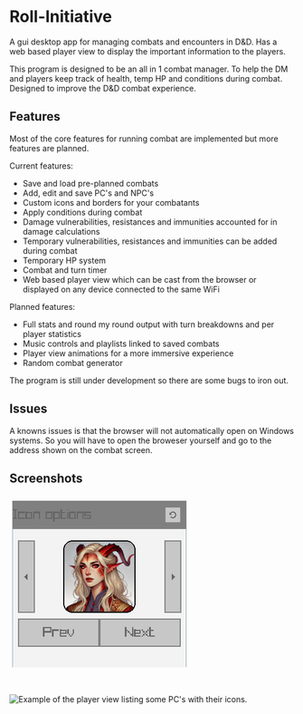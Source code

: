 # Roll-Initiative
A gui desktop app for managing combats and encounters in D&amp;D. Has a web based player view to display the important information to the players.

This program is designed to be an all in 1 combat manager. To help the DM and players keep track of health, temp HP and conditions during combat. Designed to improve the D&amp;D combat experience.

## Features

Most of the core features for running combat are implemented but more features are planned.

Current features:
- Save and load pre-planned combats
- Add, edit and save PC's and NPC's
- Custom icons and borders for your combatants
- Apply conditions during combat
- Damage vulnerabilities, resistances and immunities accounted for in damage calculations
- Temporary vulnerabilities, resistances and immunities can be added during combat
- Temporary HP system
- Combat and turn timer
- Web based player view which can be cast from the browser or displayed on any device connected to the same WiFi

Planned features:
- Full stats and round my round output with turn breakdowns and per player statistics
- Music controls and playlists linked to saved combats
- Player view animations for a more immersive experience
- Random combat generator

The program is still under development so there are some bugs to iron out.

## Issues
A knowns issues is that the browser will not automatically open on Windows systems. So you will have to open the broweser yourself and go to the address shown on the combat screen.

## Screenshots
![Example of the icons customising tool.](/Screenshots/working_borders.png)

</br>

![Example of the player view listing some PC's with their icons.](/Screenshots/Web_view.png)
